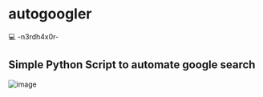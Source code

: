 # autogoogler

💻 -n3rdh4x0r-

## Simple Python Script to automate google search

![image](https://user-images.githubusercontent.com/66146701/143409240-f8648c05-8eb0-4a80-a40a-1e218397bd7e.png)
